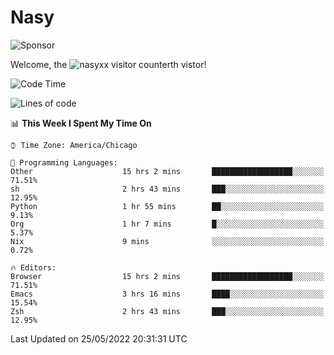 # Nasy

<!--
<p align="center">
<img height="200" src="https://github-readme-stats.vercel.app/api?username=nasyxx&count_private=true&show_icons=true&theme=dracula&include_all_commits=true"/>
<img height="200" src="https://github-readme-stats.vercel.app/api/top-langs/?username=nasyxx&theme=dracula&hide=html,jupyter+notebook&count_private=true&show_icons=true"/>
</p>

  
----------------
-->

![Sponsor](https://img.shields.io/static/v1.svg?label=Sponsor&message=%E2%9D%A4&logo=GitHub&style=flat&color=pink)
 
Welcome, the ![nasyxx visitor counter](https://count.getloli.com/get/@nasyxx?theme=rule34)th vistor!
 
<!--START_SECTION:waka-->
![Code Time](http://img.shields.io/badge/Code%20Time-2%2C418%20hrs%208%20mins-blue)

![Lines of code](https://img.shields.io/badge/From%20Hello%20World%20I%27ve%20Written-5%20Million%20lines%20of%20code-blue)

📊 **This Week I Spent My Time On** 

```text
⌚︎ Time Zone: America/Chicago

💬 Programming Languages: 
Other                    15 hrs 2 mins       ██████████████████░░░░░░░   71.51% 
sh                       2 hrs 43 mins       ███░░░░░░░░░░░░░░░░░░░░░░   12.95% 
Python                   1 hr 55 mins        ██░░░░░░░░░░░░░░░░░░░░░░░   9.13% 
Org                      1 hr 7 mins         █░░░░░░░░░░░░░░░░░░░░░░░░   5.37% 
Nix                      9 mins              ░░░░░░░░░░░░░░░░░░░░░░░░░   0.72%

🔥 Editors: 
Browser                  15 hrs 2 mins       ██████████████████░░░░░░░   71.51% 
Emacs                    3 hrs 16 mins       ████░░░░░░░░░░░░░░░░░░░░░   15.54% 
Zsh                      2 hrs 43 mins       ███░░░░░░░░░░░░░░░░░░░░░░   12.95%

```


 Last Updated on 25/05/2022 20:31:31 UTC
<!--END_SECTION:waka-->

<!-- ![visitors](https://visitor-badge.laobi.icu/badge?page_id=nasyxx.nasyxx) -->
